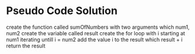 # Pseudo Code Solution
create the function called sumOfNumbers with two arguments which num1, num2
create the variable called result
create the for loop with i starting at num1 iterating untill i = num2
add the value i to the result which result + i
return the result